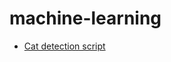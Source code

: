# machine-learning

- [Cat detection script](https://github.com/fivekingsktym/machine-learning/tree/main/cat_detection)